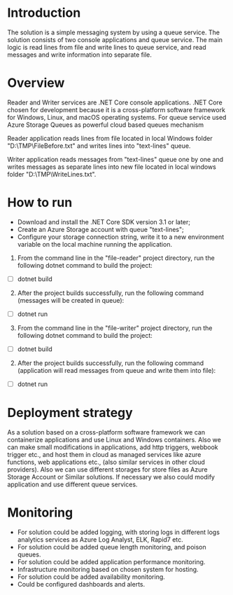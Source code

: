 # Introduction 

The solution is a simple messaging system by using a queue service. The solution consists of two console applications and queue service. The main logic is read lines from file and write lines to queue service, and read messages and write information into separate file.

# Overview

Reader and Writer services are .NET Core console applications. .NET Core chosen for development because it is a cross-platform software framework for Windows, Linux, and macOS operating systems. 
For queue service used Azure Storage Queues as powerful cloud based queues mechanism

Reader application reads lines from file located in local Windows folder "D:\TMP\FileBefore.txt" and writes lines into "text-lines" queue.

Writer application reads messages from "text-lines" queue one by one and writes messages as separate lines into new file located in local windows folder "D:\TMP\WriteLines.txt".

# How to run

- Download and install the .NET Core SDK version 3.1 or later;
- Create an Azure Storage account with queue "text-lines";
- Configure your storage connection string, write it to a new environment variable on the local machine running the application. 

1. From the command line in the "file-reader" project directory, run the following dotnet command to build the project:

- [ ] dotnet build

2. After the project builds successfully, run the following command (messages will be created in queue):

- [ ] dotnet run

3. From the command line in the "file-writer" project directory, run the following dotnet command to build the project:

- [ ] dotnet build

2. After the project builds successfully, run the following command (application will read messages from queue and write them into file):

- [ ] dotnet run

# Deployment strategy

As a solution based on a cross-platform software framework we can containerize applications and use Linux and Windows containers. Also we can make small modifications in applications, add http triggers, webbook trigger etc., and host them in cloud as managed services like azure functions, web applications etc., (also similar services in other cloud providers).
Also we can use different storages for store files as Azure Storage Account or Similar solutions. If necessary we also could modify application and use different queue services.

# Monitoring

- For solution could be added logging, with storing logs in different logs analytics services as Azure Log Analyst, ELK, Rapid7 etc.
- For solution could be added queue length monitoring, and poison queues.
- For solution could be added application performance monitoring.
- Infrastructure monitoring based on chosen system for hosting.
- For solution could be added availability monitoring.
- Could be configured dashboards and alerts.